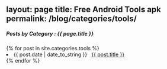 layout: page
title: Free Android Tools apk
permalink: /blog/categories/tools/
---

<h5> Posts by Category : {{ page.title }} </h5>

<div class="card">
{% for post in site.categories.tools %}
 <li class="category-posts"><span>{{ post.date | date_to_string }}</span> &nbsp; <a href="{{ post.url }}">{{ post.title }}</a></li>
{% endfor %}
</div>
